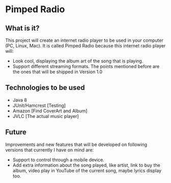 # Pimped Radio

What is it?
-----------
This project will create an internet radio player to be used in your computer (PC, Linux, Mac).
It is called Pimped Radio because this internet radio player will:
* Look cool, displaying the album art of the song that is playing.
* Support different streaming formats.
The points mentioned before are the ones that will be shipped in Version 1.0

Technologies to be used
-----------------------
* Java 8
* JUnit/Hamcrest [Testing]
* Amazon [Find CoverArt and Album]
* JVLC [The actual music player]

Future
-------
Improvements and new features that will be developed on following versions that currently I have on mind are:
* Support to control through a mobile device.
* Add extra information about the song played, like artist, link to buy the album, video play in YouTube of the current song, maybe lyrics display too.
